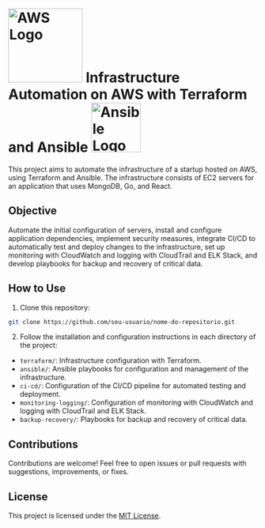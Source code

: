 # <img src="https://upload.wikimedia.org/wikipedia/commons/9/93/Amazon_Web_Services_Logo.svg" alt="AWS Logo" width="150"/> Infrastructure Automation on AWS with Terraform and Ansible <img src="https://upload.wikimedia.org/wikipedia/commons/2/24/Ansible_logo.svg" alt="Ansible Logo" width="100"/>

This project aims to automate the infrastructure of a startup hosted on AWS, using Terraform and Ansible. The infrastructure consists of EC2 servers for an application that uses MongoDB, Go, and React.

## Objective

Automate the initial configuration of servers, install and configure application dependencies, implement security measures, integrate CI/CD to automatically test and deploy changes to the infrastructure, set up monitoring with CloudWatch and logging with CloudTrail and ELK Stack, and develop playbooks for backup and recovery of critical data.

## How to Use

1. Clone this repository:

```bash
git clone https://github.com/seu-usuario/nome-do-repositorio.git
```

2. Follow the installation and configuration instructions in each directory of the project:

- `terraform/`: Infrastructure configuration with Terraform.
- `ansible/`: Ansible playbooks for configuration and management of the infrastructure.
- `ci-cd/`: Configuration of the CI/CD pipeline for automated testing and deployment.
- `monitoring-logging/`: Configuration of monitoring with CloudWatch and logging with CloudTrail and ELK Stack.
- `backup-recovery/`: Playbooks for backup and recovery of critical data.

## Contributions

Contributions are welcome! Feel free to open issues or pull requests with suggestions, improvements, or fixes.

## License

This project is licensed under the [MIT License](LICENSE).
